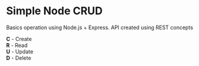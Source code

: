 # Simple Node CRUD

Basics operation using Node.js + Express. API created using REST concepts

**C** - Create                          
**R** - Read                            
**U** - Update                       
**D** - Delete                        